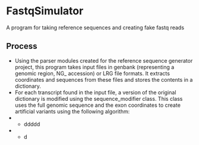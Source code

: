# FastqSimulator
A program for taking reference sequences and creating fake fastq reads

## Process

- Using the parser modules created for the reference sequence generator project, this program takes input files in genbank (representing a genomic region, NG_ accession) or LRG file formats. It extracts coordinates and sequences from these files and stores the contents in a dictionary. 
- For each transcript found in the input file, a version of the original dictionary is modified using the sequence_modifier class. This class uses the full genomic sequence and the exon coordinates to create artificial variants using the following algorithm:
- - ddddd
- - d

 
